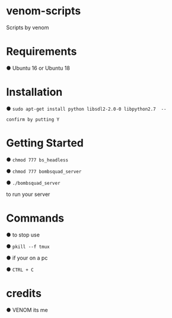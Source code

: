 # venom-scripts
Scripts by venom

# Requirements

● Ubuntu 16 or Ubuntu 18

# Installation

● ```sudo apt-get install python libsdl2-2.0-0 libpython2.7  --```

```confirm by putting Y```

# Getting Started

● ```chmod 777 bs_headless```

● ```chmod 777 bombsquad_server```

● ```./bombsquad_server``` 

to run your server 

# Commands 
● to stop use

● ```pkill --f tmux```

● if your on a pc 

● ```CTRL + C```

# credits

● VENOM its me
